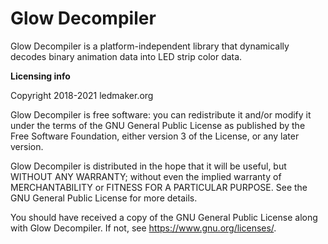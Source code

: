 # Glow Decompiler

Glow Decompiler is a platform-independent library that dynamically decodes binary animation data into LED strip color data.

**Licensing info**

Copyright 2018-2021 ledmaker.org

Glow Decompiler is free software: you can redistribute it and/or modify it under the terms of the GNU General Public License as published by the Free Software Foundation, either version 3 of the License, or any later version.

Glow Decompiler is distributed in the hope that it will be useful, but WITHOUT ANY WARRANTY; without even the implied warranty of MERCHANTABILITY or FITNESS FOR A PARTICULAR PURPOSE. See the GNU General Public License for more details.

You should have received a copy of the GNU General Public License along with Glow Decompiler. If not, see https://www.gnu.org/licenses/.
